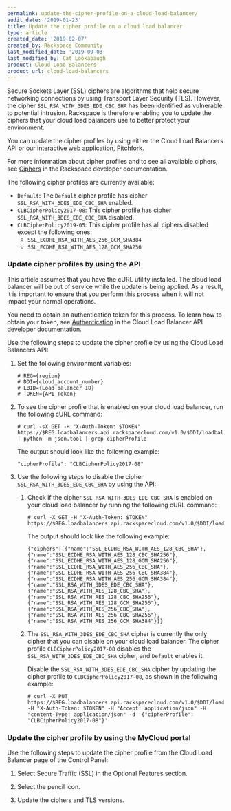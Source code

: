 ```yaml
---
permalink: update-the-cipher-profile-on-a-cloud-load-balancer/
audit_date: '2019-01-23'
title: Update the cipher profile on a cloud load balancer
type: article
created_date: '2019-02-07'
created_by: Rackspace Community
last_modified_date: '2019-09-03'
last_modified_by: Cat Lookabaugh
product: Cloud Load Balancers
product_url: cloud-load-balancers
---
```


Secure Sockets Layer (SSL) ciphers are algorithms that help secure networking connections by using
Transport Layer Security (TLS). However, the cipher `SSL_RSA_WITH_3DES_EDE_CBC_SHA` has been 
identified as vulnerable to potential intrusion. Rackspace is therefore enabling you to update the 
ciphers that your cloud load balancers use to better protect your environment.

You can update the cipher profiles by using either the Cloud Load Balancers
API or our interactive web application, [Pitchfork](https://pitchfork.rax.io).

For more information about cipher profiles and to see all available ciphers, see [Ciphers](https://developer.rackspace.com/docs/cloud-load-balancers/v1/api-reference/ciphers/) in the Rackspace 
developer documentation.

The following cipher profiles are currently available:

- `Default`: The `Default` cipher profile has cipher `SSL_RSA_WITH_3DES_EDE_CBC_SHA` enabled.
- `CLBCipherPolicy2017-08`: This cipher profile has cipher `SSL_RSA_WITH_3DES_EDE_CBC_SHA` disabled.
- `CLBCipherPolicy2019-05`: This cipher profile has all ciphers disabled except the following ones:
   - `SSL_ECDHE_RSA_WITH_AES_256_GCM_SHA384`
   - `SSL_ECDHE_RSA_WITH_AES_128_GCM_SHA256`

### Update cipher profiles by using the API

This article assumes that you have the cURL utility installed. The cloud load
balancer will be out of service while the update is being applied. As a
result, it is important to ensure that you perform this process when it will
not impact your normal operations.

You need to obtain an authentication token for this process. To learn how to
obtain your token, see [Authentication](https://developer.rackspace.com/docs/cloud-load-balancers/quickstart/#authentication) in the Cloud Load Balancer API developer documentation.

Use the following steps to update the cipher profile by using the Cloud Load
Balancers API:

1. Set the following environment variables:

       # REG={region}
       # DDI={cloud_account_number}
       # LBID={Load balancer ID}
       # TOKEN={API_Token}

2. To see the cipher profile that is enabled on your cloud load balancer, run the
   following cURL command:

       # curl -sX GET -H "X-Auth-Token: $TOKEN" https://$REG.loadbalancers.api.rackspacecloud.com/v1.0/$DDI/loadbalancers/$LBID/ssltermination/ | python -m json.tool | grep cipherProfile

   The output should look like the following example:

       "cipherProfile": "CLBCipherPolicy2017-08"

3. Use the following steps to disable the cipher
   `SSL_RSA_WITH_3DES_EDE_CBC_SHA` by using the API:

   1. Check if the cipher `SSL_RSA_WITH_3DES_EDE_CBC_SHA` is enabled on your
      cloud load balancer by running the following cURL command:

          # curl -X GET -H "X-Auth-Token: $TOKEN" https://$REG.loadbalancers.api.rackspacecloud.com/v1.0/$DDI/loadbalancers/$LBID/ssltermination/ciphers

      The output should look like the following example:

          {"ciphers":[{"name":"SSL_ECDHE_RSA_WITH_AES_128_CBC_SHA"},{"name":"SSL_ECDHE_RSA_WITH_AES_128_CBC_SHA256"},{"name":"SSL_ECDHE_RSA_WITH_AES_128_GCM_SHA256"},{"name":"SSL_ECDHE_RSA_WITH_AES_256_CBC_SHA"},{"name":"SSL_ECDHE_RSA_WITH_AES_256_CBC_SHA384"},{"name":"SSL_ECDHE_RSA_WITH_AES_256_GCM_SHA384"},{"name":"SSL_RSA_WITH_3DES_EDE_CBC_SHA"},{"name":"SSL_RSA_WITH_AES_128_CBC_SHA"},{"name":"SSL_RSA_WITH_AES_128_CBC_SHA256"},{"name":"SSL_RSA_WITH_AES_128_GCM_SHA256"},{"name":"SSL_RSA_WITH_AES_256_CBC_SHA"},{"name":"SSL_RSA_WITH_AES_256_CBC_SHA256"},{"name":"SSL_RSA_WITH_AES_256_GCM_SHA384"}]}

   2. The `SSL_RSA_WITH_3DES_EDE_CBC_SHA` cipher is currently the only cipher
      that you can disable on your cloud load balancer. The cipher profile
      `CLBCipherPolicy2017-08` disables the
      `SSL_RSA_WITH_3DES_EDE_CBC_SHA` cipher, and `Default` enables it.

       Disable the `SSL_RSA_WITH_3DES_EDE_CBC_SHA` cipher by updating the
       cipher profile to `CLBCipherPolicy2017-08`, as shown in the following
       example:

          # curl -X PUT https://$REG.loadbalancers.api.rackspacecloud.com/v1.0/$DDI/loadbalancers/$LBID/ssltermination -H "X-Auth-Token: $TOKEN" -H "Accept: application/json" -H "content-Type: application/json" -d '{"cipherProfile": "CLBCipherPolicy2017-08"}'

### Update the cipher profile by using the MyCloud portal

Use the following steps to update the cipher profile from the Cloud Load Balancer page of the Control Panel:

1.  Select Secure Traffic (SSL) in the Optional Features section. 

2.  Select the pencil icon.

3.  Update the ciphers and TLS versions. 
